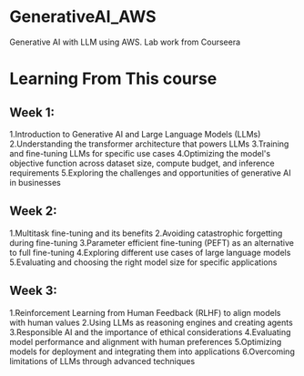 # GenerativeAI_AWS
Generative AI with LLM using AWS.
Lab work from Courseera

# Learning From This course 

## Week 1:

1.Introduction to Generative AI and Large Language Models (LLMs)
2.Understanding the transformer architecture that powers LLMs
3.Training and fine-tuning LLMs for specific use cases
4.Optimizing the model's objective function across dataset size, compute budget, and inference requirements
5.Exploring the challenges and opportunities of generative AI in businesses

## Week 2:

1.Multitask fine-tuning and its benefits
2.Avoiding catastrophic forgetting during fine-tuning
3.Parameter efficient fine-tuning (PEFT) as an alternative to full fine-tuning
4.Exploring different use cases of large language models
5.Evaluating and choosing the right model size for specific applications

## Week 3:

1.Reinforcement Learning from Human Feedback (RLHF) to align models with human values
2.Using LLMs as reasoning engines and creating agents
3.Responsible AI and the importance of ethical considerations
4.Evaluating model performance and alignment with human preferences
5.Optimizing models for deployment and integrating them into applications
6.Overcoming limitations of LLMs through advanced techniques
